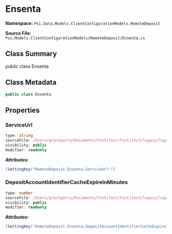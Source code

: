 # Ensenta

**Namespace:** `Psi.Data.Models.ClientConfigurationModels.RemoteDeposit`

**Source File:** `Psi.Models.ClientConfigurationModels/RemoteDeposit/Ensenta.cs`

## Class Summary

public class Ensenta

## Class Metadata

```typescript
public class Ensenta
```

## Properties

### ServiceUrl

```typescript
type: string
sourceFile: /Users/grantparry/Documents/Fintilect/Fintilect/legacy/legacy-apis/Psi.Models.ClientConfigurationModels/RemoteDeposit/Ensenta.cs
visibility: public
modifier: readonly
```

**Attributes:**
```csharp
[SettingKey("RemoteDeposit.Ensenta.ServiceUrl")]
```

### DepositAccountIdentifierCacheExpireInMinutes

```typescript
type: number
sourceFile: /Users/grantparry/Documents/Fintilect/Fintilect/legacy/legacy-apis/Psi.Models.ClientConfigurationModels/RemoteDeposit/Ensenta.cs
visibility: public
modifier: readonly
```

**Attributes:**
```csharp
[SettingKey("RemoteDeposit.Ensenta.DepositAccountIdentifierCacheExpireInMinutes")]
```
